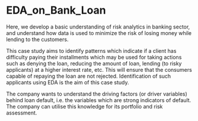 # EDA_on_Bank_Loan
Here, we develop a basic understanding of risk analytics in banking sector, and understand how data is used to minimize the risk of losing money while lending to the customers.

This case study aims to identify patterns which indicate if a client has difficulty paying their installments which may be used for taking actions such as denying the loan, reducing the amount of loan, lending (to risky applicants) at a higher interest rate, etc. This will ensure that the consumers capable of repaying the loan are not rejected. Identification of such applicants using EDA is the aim of this case study.

The company wants to understand the driving factors (or driver variables) behind loan default, i.e. the variables which are strong indicators of default. The company can utilise this knowledge for its portfolio and risk assessment.

